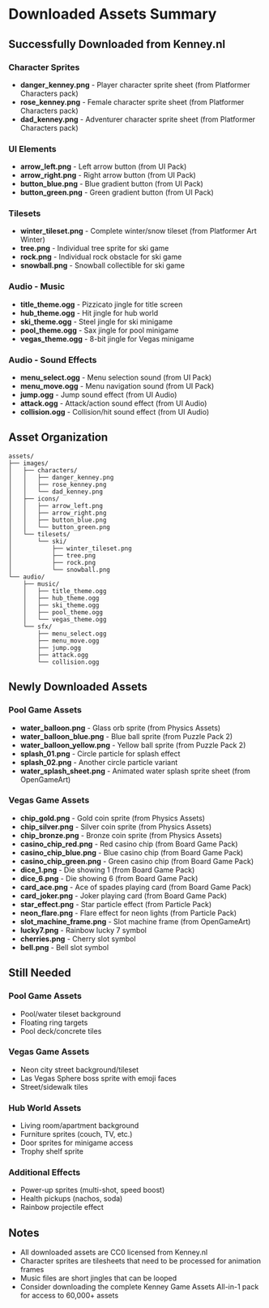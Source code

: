 # Downloaded Assets Summary

## Successfully Downloaded from Kenney.nl

### Character Sprites
- **danger_kenney.png** - Player character sprite sheet (from Platformer Characters pack)
- **rose_kenney.png** - Female character sprite sheet (from Platformer Characters pack)
- **dad_kenney.png** - Adventurer character sprite sheet (from Platformer Characters pack)

### UI Elements
- **arrow_left.png** - Left arrow button (from UI Pack)
- **arrow_right.png** - Right arrow button (from UI Pack)
- **button_blue.png** - Blue gradient button (from UI Pack)
- **button_green.png** - Green gradient button (from UI Pack)

### Tilesets
- **winter_tileset.png** - Complete winter/snow tileset (from Platformer Art Winter)
- **tree.png** - Individual tree sprite for ski game
- **rock.png** - Individual rock obstacle for ski game
- **snowball.png** - Snowball collectible for ski game

### Audio - Music
- **title_theme.ogg** - Pizzicato jingle for title screen
- **hub_theme.ogg** - Hit jingle for hub world
- **ski_theme.ogg** - Steel jingle for ski minigame
- **pool_theme.ogg** - Sax jingle for pool minigame
- **vegas_theme.ogg** - 8-bit jingle for Vegas minigame

### Audio - Sound Effects
- **menu_select.ogg** - Menu selection sound (from UI Pack)
- **menu_move.ogg** - Menu navigation sound (from UI Pack)
- **jump.ogg** - Jump sound effect (from UI Audio)
- **attack.ogg** - Attack/action sound effect (from UI Audio)
- **collision.ogg** - Collision/hit sound effect (from UI Audio)

## Asset Organization

```
assets/
├── images/
│   ├── characters/
│   │   ├── danger_kenney.png
│   │   ├── rose_kenney.png
│   │   └── dad_kenney.png
│   ├── icons/
│   │   ├── arrow_left.png
│   │   ├── arrow_right.png
│   │   ├── button_blue.png
│   │   └── button_green.png
│   └── tilesets/
│       └── ski/
│           ├── winter_tileset.png
│           ├── tree.png
│           ├── rock.png
│           └── snowball.png
└── audio/
    ├── music/
    │   ├── title_theme.ogg
    │   ├── hub_theme.ogg
    │   ├── ski_theme.ogg
    │   ├── pool_theme.ogg
    │   └── vegas_theme.ogg
    └── sfx/
        ├── menu_select.ogg
        ├── menu_move.ogg
        ├── jump.ogg
        ├── attack.ogg
        └── collision.ogg
```

## Newly Downloaded Assets

### Pool Game Assets
- **water_balloon.png** - Glass orb sprite (from Physics Assets)
- **water_balloon_blue.png** - Blue ball sprite (from Puzzle Pack 2)
- **water_balloon_yellow.png** - Yellow ball sprite (from Puzzle Pack 2)
- **splash_01.png** - Circle particle for splash effect
- **splash_02.png** - Another circle particle variant
- **water_splash_sheet.png** - Animated water splash sprite sheet (from OpenGameArt)

### Vegas Game Assets
- **chip_gold.png** - Gold coin sprite (from Physics Assets)
- **chip_silver.png** - Silver coin sprite (from Physics Assets)
- **chip_bronze.png** - Bronze coin sprite (from Physics Assets)
- **casino_chip_red.png** - Red casino chip (from Board Game Pack)
- **casino_chip_blue.png** - Blue casino chip (from Board Game Pack)
- **casino_chip_green.png** - Green casino chip (from Board Game Pack)
- **dice_1.png** - Die showing 1 (from Board Game Pack)
- **dice_6.png** - Die showing 6 (from Board Game Pack)
- **card_ace.png** - Ace of spades playing card (from Board Game Pack)
- **card_joker.png** - Joker playing card (from Board Game Pack)
- **star_effect.png** - Star particle effect (from Particle Pack)
- **neon_flare.png** - Flare effect for neon lights (from Particle Pack)
- **slot_machine_frame.png** - Slot machine frame (from OpenGameArt)
- **lucky7.png** - Rainbow lucky 7 symbol
- **cherries.png** - Cherry slot symbol
- **bell.png** - Bell slot symbol

## Still Needed

### Pool Game Assets
- Pool/water tileset background
- Floating ring targets
- Pool deck/concrete tiles

### Vegas Game Assets
- Neon city street background/tileset
- Las Vegas Sphere boss sprite with emoji faces
- Street/sidewalk tiles

### Hub World Assets
- Living room/apartment background
- Furniture sprites (couch, TV, etc.)
- Door sprites for minigame access
- Trophy shelf sprite

### Additional Effects
- Power-up sprites (multi-shot, speed boost)
- Health pickups (nachos, soda)
- Rainbow projectile effect

## Notes
- All downloaded assets are CC0 licensed from Kenney.nl
- Character sprites are tilesheets that need to be processed for animation frames
- Music files are short jingles that can be looped
- Consider downloading the complete Kenney Game Assets All-in-1 pack for access to 60,000+ assets
